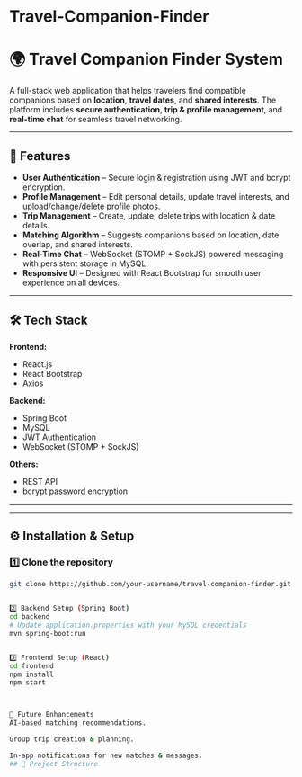 # Travel-Companion-Finder

# 🌍 Travel Companion Finder System

A full-stack web application that helps travelers find compatible companions based on **location**, **travel dates**, and **shared interests**. The platform includes **secure authentication**, **trip & profile management**, and **real-time chat** for seamless travel networking.

---

## 🚀 Features

- **User Authentication** – Secure login & registration using JWT and bcrypt encryption.
- **Profile Management** – Edit personal details, update travel interests, and upload/change/delete profile photos.
- **Trip Management** – Create, update, delete trips with location & date details.
- **Matching Algorithm** – Suggests companions based on location, date overlap, and shared interests.
- **Real-Time Chat** – WebSocket (STOMP + SockJS) powered messaging with persistent storage in MySQL.
- **Responsive UI** – Designed with React Bootstrap for smooth user experience on all devices.

---

## 🛠 Tech Stack

**Frontend:**
- React.js
- React Bootstrap
- Axios

**Backend:**
- Spring Boot
- MySQL
- JWT Authentication
- WebSocket (STOMP + SockJS)

**Others:**
- REST API
- bcrypt password encryption

---




---

## ⚙️ Installation & Setup

### 1️⃣ Clone the repository
```bash
git clone https://github.com/your-username/travel-companion-finder.git


2️⃣ Backend Setup (Spring Boot)
cd backend
# Update application.properties with your MySQL credentials
mvn spring-boot:run


3️⃣ Frontend Setup (React)
cd frontend
npm install
npm start



📌 Future Enhancements
AI-based matching recommendations.

Group trip creation & planning.

In-app notifications for new matches & messages.
## 📂 Project Structure

